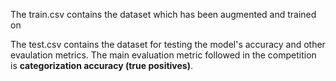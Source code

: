 The train.csv contains the dataset which has been augmented and trained on 

The test.csv contains the dataset for testing the model's accuracy and other evaulation metrics. The main evaluation metric followed in the competition is <b>categorization accuracy (true positives)</b>.
